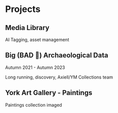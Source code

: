 # Projects

## Media Library
AI Tagging, asset management

## Big (BAD 🐺) Archaeological Data 
Autumn 2021 - Autumn 2023

Long running, discovery, Axiell/YM Collections team

## York Art Gallery - Paintings
Paintings collection imaged